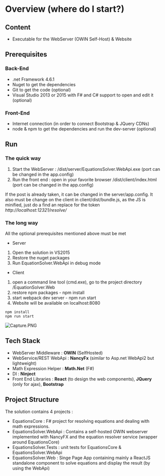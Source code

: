 # Overview (where do I start?)

## Content

* Executable for the WebServer (OWIN Self-Host) & Website

## Prerequisites

### Back-End
* .net Framework 4.6.1
* Nuget to get the dependencies
* Git to get the code (optional)
* Visual Studio 2013 or 2015 with F# and C# support to open and edit it (optional)

### Front-End
* Internet connection (in order to connect Bootstrap & JQuery CDNs)
* node & npm to get the dependencies and run the dev-server (optional)

## Run 

### The quick way

1. Start the WebServer : /dist/server/EquationsSolver.WebApi.exe (port can be changed in the app.config)
2. Run the front end : open in your favorite browser /dist/client/index.html (port can be changed in the app.config)

If the post is already taken, it can be changed in the server/app.config. It also must be change on the client in client/dist/bundle.js, as the JS is minified, just do a find an replace for the token *http://localhost:12321/resolve/*

### The long way

All the optional prerequisites mentioned above must be met

* Server
1. Open the solution in VS2015
2. Restore the nuget packages
3. Run EquationSolver.WebApi in debug mode

* Client
1. open a command line tool (cmd.exe), go to the project directory /EquationSolver.Web
2. restore npm packages - npm install
3. start webpack dev server - npm run start
4. Website will be available on localhost:8080

```
npm install
npm run start 
```

![Capture.PNG](https://bitbucket.org/repo/6LeLqA/images/2453946028-Capture.PNG)


## Tech Stack 

- WebServer Middleware : **OWIN** (SelfHosted)
- WebService/REST WebApi : **NancyFx** (similar to Asp.net WebApi2 but lightweight)
- Math Expression Helper : **Math.Net** (F#) 
- DI : **Ninject** 
- Front End Libraries : **React** (to design the web components), **JQuery** (only for ajax), **Bootstrap**

## Project Structure

The solution contains 4 projects :

- EquationsCore : F# project for resolving equations and dealing with math expressions.
- EquationsSolver.WebApi : Contains a self-hosted OWIN webserver implemented with NancyFX and the equation resolver service (wrapper around EquationsCore)
- EquationsSolver.Tests : unit tests for EquationsCore & EquationsSolver.WebApi
- EquationsSolver.Web : Singe Page App containing mainly a ReactJS standalone component to solve equations and display the result (by using the WebApi)
